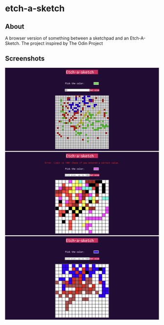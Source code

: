 # etch-a-sketch

## About

A browser version of something between a sketchpad and an Etch-A-Sketch. The project inspired by The Odin Project

## Screenshots

<img src='screenshots/Screenshot_1.png' width='550'>
<img src='screenshots/Screenshot_2.png' width='550'>
<img src='screenshots/Screenshot_3.png' width='550'>
